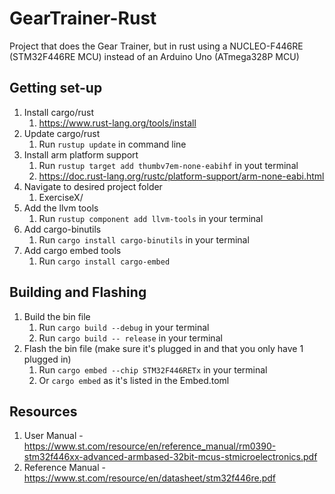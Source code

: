# GearTrainer-Rust

Project that does the Gear Trainer, but in rust using a NUCLEO-F446RE (STM32F446RE MCU) instead of an Arduino Uno (ATmega328P MCU)

## Getting set-up

1. Install cargo/rust
    1. https://www.rust-lang.org/tools/install
1. Update cargo/rust
    1. Run `rustup update` in command line
1. Install arm platform support
    1. Run `rustup target add thumbv7em-none-eabihf` in yout terminal
    1. https://doc.rust-lang.org/rustc/platform-support/arm-none-eabi.html
1. Navigate to desired project folder
    1. ExerciseX/
1. Add the llvm tools
    1. Run `rustup component add llvm-tools` in your terminal
1.  Add cargo-binutils 
    1. Run `cargo install cargo-binutils` in your terminal
1. Add cargo embed tools
    1. Run `cargo install cargo-embed`

## Building and Flashing
1. Build the bin file
    1. Run `cargo build --debug` in your terminal
    1. Run `cargo build -- release` in your terminal
1. Flash the bin file (make sure it's plugged in and that you only have 1 plugged in)
    1. Run `cargo embed --chip STM32F446RETx` in your terminal
    1. Or `cargo embed` as it's listed in the Embed.toml


## Resources

1. User Manual - https://www.st.com/resource/en/reference_manual/rm0390-stm32f446xx-advanced-armbased-32bit-mcus-stmicroelectronics.pdf 
1. Reference Manual - https://www.st.com/resource/en/datasheet/stm32f446re.pdf 